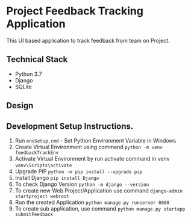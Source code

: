 # Project Feedback Tracking Application

This UI based application to track feedback from team on Project.

## Technical Stack
* Python 3.7
* Django
* SQLite

## Design


## Development Setup Instructions.
1. Run `envSetup.cmd` - Set Python Environment Variable in Windows
2. Create Virtual Environment using command `python -m venv feedbackTrackEnv`
3. Activate Virtual Environment by run activate command in venv `venv\Scripts\activate`
4. Upgrade PIP `python -m pip install --upgrade pip`
5. Install Django `pip install Django`
6. To check Django Version `python -m django --version`
7. To create new Web Project/Application use command `django-admin startproject webroot`
8. Run the created Application `python manage.py runserver 8080`
9. To create sub application, use command `python manage.py startapp submitFeedback`
